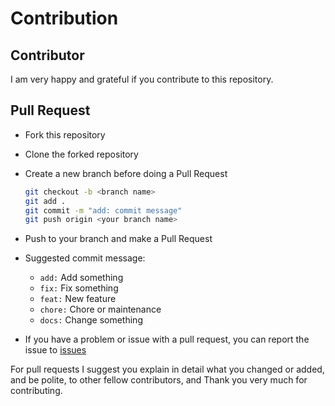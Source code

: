 # Contribution

## Contributor

I am very happy and grateful if you contribute to this repository.

## Pull Request
- Fork this repository
- Clone the forked repository
- Create a new branch before doing a Pull Request

    ```sh
    git checkout -b <branch name>
    git add .
    git commit -m "add: commit message"
    git push origin <your branch name>
    ```
- Push to your branch and make a Pull Request
- Suggested commit message:
    - `add:` Add something
    - `fix:` Fix something
    - `feat:` New feature
    - `chore:` Chore or maintenance
    - `docs:` Change something
- If you have a problem or issue with a pull request, you can report the issue to [issues](https://github.com/prayogaea/installation/issues)

For pull requests I suggest you explain in detail what you changed or added, and be polite, to other fellow contributors, and Thank you very much for contributing.